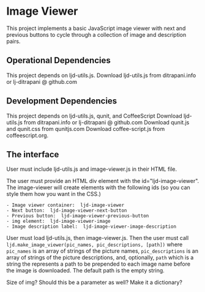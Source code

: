 Image Viewer
==============

This project implements a basic JavaScript image viewer with next and previous buttons to cycle through a collection of image and description pairs.

Operational Dependencies
--------------

This project depends on ljd-utils.js.
Download ljd-utils.js from ditrapani.info or lj-ditrapani @ github.com

Development Dependencies
--------------

This project depends on ljd-utils.js, qunit, and CoffeeScript
Download ljd-utils.js from ditrapani.info or lj-ditrapani @ github.com
Download qunit.js and qunit.css from qunitjs.com
Download coffee-script.js from coffeescript.org.

The interface
--------------

User must include ljd-utils.js and image-viewer.js in their HTML file.

The user must provide an HTML div element with the id="ljd-image-viewer".  The image-viewer will create elements with the following ids (so you can style them how you want in the CSS.)

    - Image viewer container:  ljd-image-viewer
    - Next button:  ljd-image-viewer-next-button
    - Previous button:  ljd-image-viewer-previous-button
    - img element:  ljd-image-viewer-image
    - Image description label:  ljd-image-viewer-image-description

User must load ljd-utils.js, then image-viewer.js.  Then the user must call `ljd.make_image_viewer(pic_names, pic_descriptions, [path])` where `pic_names` is an array of strings of the picture names, `pic_descriptions` is an array of strings of the picture descriptions, and, optionally, `path` which is a string the represents a path to be prepended to each image name before the image is downloaded.  The default path is the empty string.

Size of img?  Should this be a parameter as well?  Make it a dictionary?

